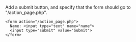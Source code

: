 Add a submit button, and specify that the form should go to "/action_page.php".

    <form action="/action_page.php">
      Name: <input type="text" name="name">
      <input type="submit" value="Submit">
    </form>
